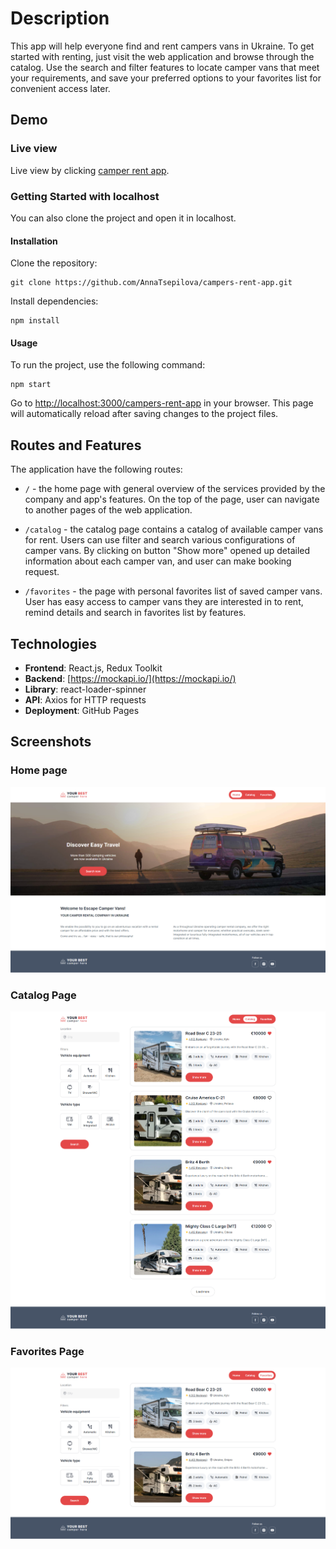 # Description

This app will help everyone find and rent campers vans in Ukraine. To get
started with renting, just visit the web application and browse through the
catalog. Use the search and filter features to locate camper vans that meet your
requirements, and save your preferred options to your favorites list for
convenient access later.

## Demo

### Live view

Live view by clicking
[camper rent app](https://annatsepilova.github.io/campers-rent-app).

### Getting Started with localhost

You can also clone the project and open it in localhost.

#### Installation

Clone the repository:

```
git clone https://github.com/AnnaTsepilova/campers-rent-app.git
```

Install dependencies:

```
npm install
```

#### Usage

To run the project, use the following command:

```
npm start
```

Go to
[http://localhost:3000/campers-rent-app](http://localhost:3000/campers-rent-app)
in your browser. This page will automatically reload after saving changes to the
project files.

## Routes and Features

The application have the following routes:

- `/` - the home page with general overview of the services provided by the
  company and app's features. On the top of the page, user can navigate to
  another pages of the web application.

- `/catalog` - the catalog page contains a catalog of available camper vans for
  rent. Users can use filter and search various configurations of camper vans.
  By clicking on button "Show more" opened up detailed information about each
  camper van, and user can make booking request.

- `/favorites` - the page with personal favorites list of saved camper vans.
  User has easy access to camper vans they are interested in to rent, remind
  details and search in favorites list by features.

## Technologies

- **Frontend**: React.js, Redux Toolkit
- **Backend**: [https://mockapi.io/](https://mockapi.io/)
- **Library**: react-loader-spinner
- **API**: Axios for HTTP requests
- **Deployment**: GitHub Pages

## Screenshots

### Home page

![HomePageScreencapture](./assets/your-best-campers-rent_home-page.png)

### Catalog Page

![CatalogPageScreencapture](./assets/your-best-campers-rent_catalog-page.png)

### Favorites Page

![FavoritesPageScreencapture](./assets/your-best-campers-rent_favorites-page.png)
